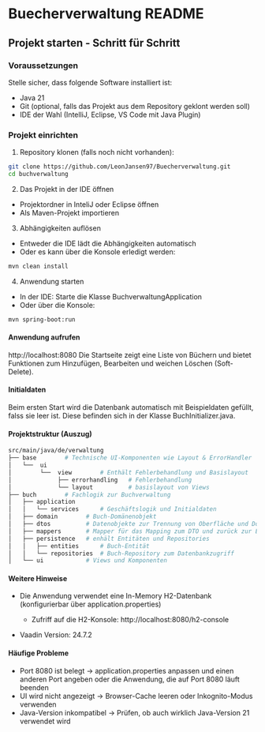 # Buecherverwaltung README

## Projekt starten - Schritt für Schritt

### Voraussetzungen

Stelle sicher, dass folgende Software installiert ist:

- Java 21
- Git (optional, falls das Projekt aus dem Repository geklont werden soll)
- IDE der Wahl (IntelliJ, Eclipse, VS Code mit Java Plugin)

### Projekt einrichten
1. Repository klonen (falls noch nicht vorhanden):
```bash
git clone https://github.com/LeonJansen97/Buecherverwaltung.git
cd buchverwaltung
```
2. Das Projekt in der IDE öffnen
- Projektordner in InteliJ oder Eclipse öffnen
- Als Maven-Projekt importieren
3. Abhängigkeiten auflösen
- Entweder die IDE lädt die Abhängigkeiten automatisch
- Oder es kann über die Konsole erledigt werden:
```bash
mvn clean install
```
4. Anwendung starten
- In der IDE: Starte die Klasse BuchverwaltungApplication
- Oder über die Konsole:
```bash
mvn spring-boot:run
```

#### Anwendung aufrufen
http://localhost:8080
Die Startseite zeigt eine Liste von Büchern und bietet Funktionen zum Hinzufügen, Bearbeiten und weichen Löschen (Soft-Delete).

#### Initialdaten
Beim ersten Start wird die Datenbank automatisch mit Beispieldaten gefüllt, falss sie leer ist. Diese befinden sich in der Klasse BuchInitializer.java.

#### Projektstruktur (Auszug)
```bash
src/main/java/de/verwaltung
├── base        # Technische UI-Komponenten wie Layout & ErrorHandler
│   └──  ui  
│        └──  view        # Enthält Fehlerbehandlung und Basislayout
│             ├── errorhandling   # Fehlerbehandlung
│             └── layout          # basislayout von Views  
├── buch        # Fachlogik zur Buchverwaltung
│   ├── application
│   │   └── services      # Geschäftslogik und Initialdaten
│   ├── domain        # Buch-Domänenobjekt
│   ├── dtos          # Datenobjekte zur Trennung von Oberfläche und Domäne
│   ├── mappers       # Mapper für das Mapping zum DTO und zurück zur Entity
│   ├── persistence   # enhält Entitäten und Repositories
│   │   ├── entities      # Buch-Entität
│   │   └── repositories  # Buch-Repository zum Datenbankzugriff 
│   └── ui            # Views und Komponenten
```

#### Weitere Hinweise
- Die Anwendung verwendet eine In-Memory H2-Datenbank (konfigurierbar über application.properties)
  - Zufriff auf die H2-Konsole:
  http://localhost:8080/h2-console  
  
- Vaadin Version: 24.7.2

#### Häufige Probleme
- Port 8080 ist belegt -> application.properties anpassen und einen anderen Port angeben oder die Anwendung, die auf Port 8080 läuft beenden
- UI wird nicht angezeigt -> Browser-Cache leeren oder Inkognito-Modus verwenden
- Java-Version inkompatibel -> Prüfen, ob auch wirklich Java-Version 21 verwendet wird
